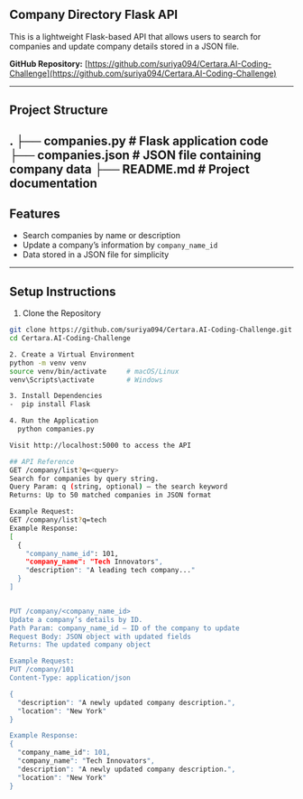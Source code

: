 ## Company Directory Flask API

This is a lightweight Flask-based API that allows users to search for companies and update company details stored in a JSON file.

**GitHub Repository:** [https://github.com/suriya094/Certara.AI-Coding-Challenge](https://github.com/suriya094/Certara.AI-Coding-Challenge)

---

## Project Structure

. ├── companies.py # Flask application code ├── companies.json # JSON file containing company data ├── README.md # Project documentation
---

## Features
- Search companies by name or description
- Update a company’s information by `company_name_id`
- Data stored in a JSON file for simplicity
---

## Setup Instructions
1. Clone the Repository

```bash
git clone https://github.com/suriya094/Certara.AI-Coding-Challenge.git
cd Certara.AI-Coding-Challenge

2. Create a Virtual Environment
python -m venv venv
source venv/bin/activate     # macOS/Linux
venv\Scripts\activate        # Windows

3. Install Dependencies
-  pip install Flask

4. Run the Application
  python companies.py

Visit http://localhost:5000 to access the API

## API Reference
GET /company/list?q=<query>
Search for companies by query string.
Query Param: q (string, optional) — the search keyword
Returns: Up to 50 matched companies in JSON format

Example Request:
GET /company/list?q=tech
Example Response:
[
  {
    "company_name_id": 101,
    "company_name": "Tech Innovators",
    "description": "A leading tech company..."
  }
]


PUT /company/<company_name_id>
Update a company’s details by ID.
Path Param: company_name_id — ID of the company to update
Request Body: JSON object with updated fields
Returns: The updated company object

Example Request:
PUT /company/101
Content-Type: application/json

{
  "description": "A newly updated company description.",
  "location": "New York"
}

Example Response:
{
  "company_name_id": 101,
  "company_name": "Tech Innovators",
  "description": "A newly updated company description.",
  "location": "New York"
}
